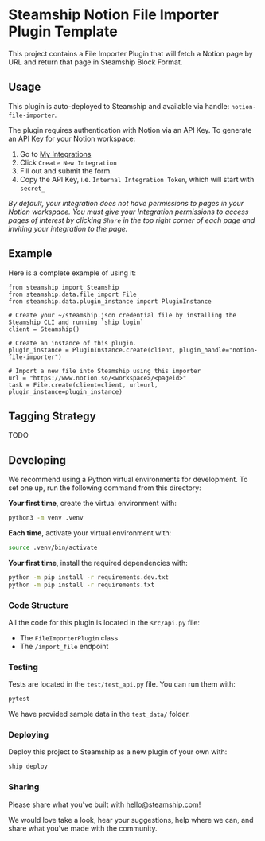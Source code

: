 # Steamship Notion File Importer Plugin Template

This project contains a File Importer Plugin that will fetch a Notion page by URL and return that page in Steamship Block Format.

## Usage

This plugin is auto-deployed to Steamship and available via handle: `notion-file-importer`.

The plugin requires authentication with Notion via an API Key. To generate an API Key for your Notion
workspace:
1.  Go to [My Integrations](https://www.notion.so/my-integrations)
2. Click `Create New Integration`
3. Fill out and submit the form.
5. Copy the API Key, i.e. `Internal Integration Token`, which will start with `secret_`

*By default, your integration does not have permissions to pages in your Notion workspace. You must give your Integration permissions to access pages of interest by clicking `Share` in the top right corner of each page and inviting your integration to the page.*


## Example 

Here is a complete example of using it:

```
from steamship import Steamship
from steamship.data.file import File
from steamship.data.plugin_instance import PluginInstance

# Create your ~/steamship.json credential file by installing the Steamship CLI and running `ship login`
client = Steamship()   

# Create an instance of this plugin. 
plugin_instance = PluginInstance.create(client, plugin_handle="notion-file-importer")

# Import a new file into Steamship using this importer
url = "https://www.notion.so/<workspace>/<pageid>"
task = File.create(client=client, url=url, plugin_instance=plugin_instance)

```

## Tagging Strategy

TODO

## Developing

We recommend using a Python virtual environments for development.
To set one up, run the following command from this directory:

**Your first time**, create the virtual environment with:

```bash
python3 -m venv .venv
```

**Each time**, activate your virtual environment with:

```bash
source .venv/bin/activate
```

**Your first time**, install the required dependencies with:

```bash
python -m pip install -r requirements.dev.txt
python -m pip install -r requirements.txt
```

### Code Structure

All the code for this plugin is located in the `src/api.py` file:

* The `FileImporterPlugin` class
* The `/import_file` endpoint

### Testing

Tests are located in the `test/test_api.py` file. You can run them with:

```bash
pytest
```

We have provided sample data in the `test_data/` folder.

### Deploying

Deploy this project to Steamship as a new plugin of your own with:

```bash
ship deploy
```

### Sharing

Please share what you've built with hello@steamship.com!

We would love take a look, hear your suggestions, help where we can, and share what you've made with the community.